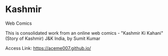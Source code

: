 # Kashmir
Web Comics

This is consolidated work from an online web comics - "Kashmir Ki Kahani" (Story of Kashmir) J&K India, by Sumit Kumar

Access Link: https://aceme007.github.io/
